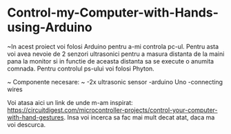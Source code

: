 # Control-my-Computer-with-Hands-using-Arduino
~In acest proiect voi folosi Arduino pentru a-mi controla pc-ul. Pentru asta voi avea nevoie de 2 senzori ultrasonici pentru a masura distanta de la maini pana la monitor si in functie de aceasta distanta sa se execute o anumita comnada. Pentru controlul ps-ului voi folosi Phyton.



~ Componente necesare: ~
     -2x ultrasonic sensor
     -arduino Uno
     -connecting wires
     
Voi atasa aici un link de unde m-am inspirat: https://circuitdigest.com/microcontroller-projects/control-your-computer-with-hand-gestures. Insa voi incerca sa fac mai mult decat atat, daca ma voi descurca.     
